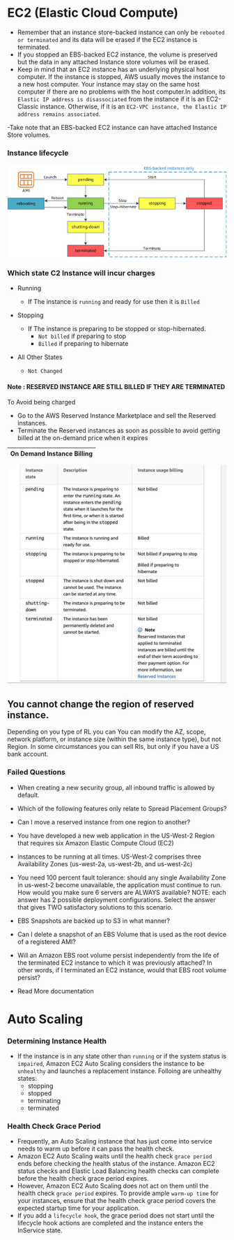 # EC2 (Elastic Cloud Compute)


- Remember that an instance store-backed instance can only be `rebooted or terminated` and its data will be erased if the EC2 instance is terminated.
-  If you stopped an EBS-backed EC2 instance, the volume is preserved but the data in any attached Instance store volumes will be erased.
- Keep in mind that an EC2 instance has an underlying physical host computer. If the instance is stopped, AWS usually moves the instance to a new host computer. Your instance may stay on the same host computer if there are no problems with the host computer.In addition, its `Elastic IP address is disassociated` from the instance if it is an EC2-Classic instance. Otherwise, if it is an `EC2-VPC instance, the Elastic IP address remains associated`.

-Take note that an EBS-backed EC2 instance can have attached Instance Store volumes.

### Instance lifecycle
![Instance Life Cycle](images/instance_lifecycle.png)

### Which state C2 Instance will incur charges

- Running
  - If The instance is `running` and ready for use then it is `Billed`
- Stopping
  - If The instance is preparing to be stopped or stop-hibernated.
    - `Not billed` if preparing to stop
    - `Billed` if preparing to hibernate

- All Other States
  - `Not Changed`

#### Note : RESERVED INSTANCE ARE STILL BILLED IF THEY ARE TERMINATED
To Avoid being charged  
- Go to the AWS Reserved Instance Marketplace and sell the Reserved instances.
- Terminate the Reserved instances as soon as possible to avoid getting billed at the on-demand price when it expires


|On Demand Instance Billing|
| :-------------------------|
![On Demand Instance Billing](images/instanceBilling.png)






## You cannot change the region of reserved instance.
Depending on you type of RL you can You can modify the AZ, scope, network platform, or instance size (within the same instance type), but not Region. In some circumstances you can sell RIs, but only if you have a US bank account.







### Failed Questions

- When creating a new security group, all inbound traffic is allowed by default.
- Which of the following features only relate to Spread Placement Groups?
- Can I move a reserved instance from one region to another?
- You have developed a new web application in the US-West-2 Region that requires six Amazon Elastic Compute Cloud (EC2)
- instances to be running at all times. US-West-2 comprises three Availability Zones (us-west-2a, us-west-2b, and us-west-2c)
- You need 100 percent fault tolerance: should any single Availability Zone in us-west-2 become unavailable, the application must continue to run. How would you make sure 6 servers are ALWAYS available? NOTE: each answer has 2 possible deployment configurations. Select the answer that gives TWO satisfactory solutions to this scenario.
- EBS Snapshots are backed up to S3 in what manner?
- Can I delete a snapshot of an EBS Volume that is used as the root device of a registered AMI?
- Will an Amazon EBS root volume persist independently from the life of the terminated EC2 instance to which it was previously attached? In other words, if I terminated an EC2 instance, would that EBS root volume persist?


- Read More documentation



# Auto Scaling

### Determining Instance Health
 - If the instance is in any state other than `running` or if the system status is `impaired`, Amazon EC2 Auto Scaling considers the instance to be `unhealthy` and launches a replacement instance. Folloing are unhealthy states:
   - stopping
   - stopped
   - terminating
   - terminated

### Health Check Grace Period
- Frequently, an Auto Scaling instance that has just come into service needs to warm up before it can pass the health check.
- Amazon EC2 Auto Scaling waits until the health check `grace period` ends before checking the health status of the instance. Amazon EC2 status checks and Elastic Load Balancing health checks can complete before the health check grace period expires.
- However, Amazon EC2 Auto Scaling does not act on them until the health check `grace period` expires. To provide ample `warm-up time` for your instances, ensure that the health check grace period covers the expected startup time for your application.
- If you add a `lifecycle hook`, the grace period does not start until the lifecycle hook actions are completed and the instance enters the InService state.
